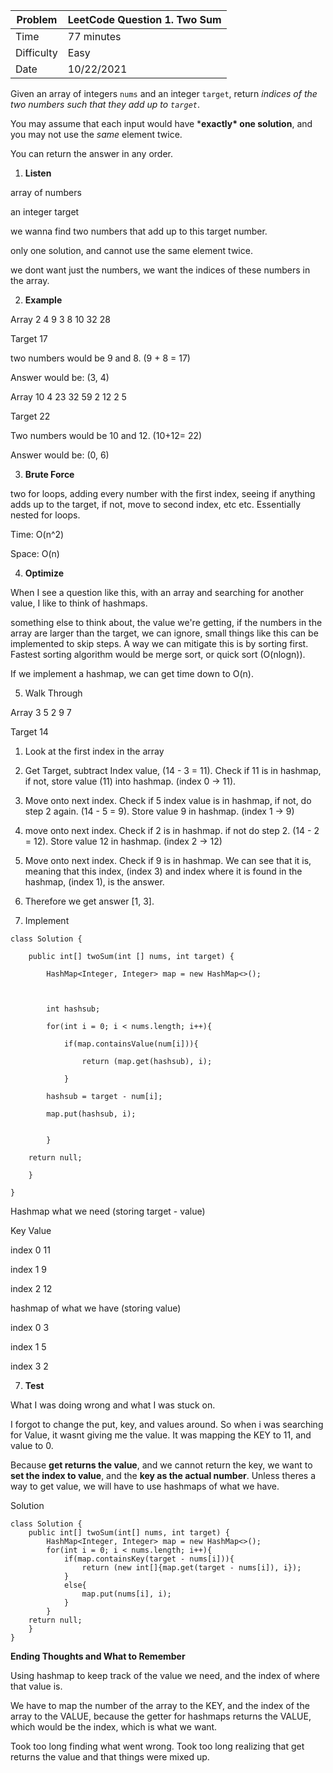 | Problem    | LeetCode Question 1. Two Sum |
| ---------- | ---------------------------- |
| Time       | 77 minutes                   |
| Difficulty | Easy                         |
| Date       | 10/22/2021                   |



Given an array of integers `nums` and an integer `target`, return *indices of the two numbers such that they add up to `target`*.

You may assume that each input would have ***exactly\* one solution**, and you may not use the *same* element twice.

You can return the answer in any order.

1. **Listen**

array of numbers

an integer target

we wanna find two numbers that add up to this target number.

only one solution, and cannot use the same element twice.

we dont want just the numbers, we want the indices of these numbers in the array.

2. **Example**

Array
2 4 9 3 8 10 32 28

Target
17

two numbers would be 9 and 8. (9 + 8 = 17)

Answer would be: (3, 4)



Array
10 4 23 32 59 2 12 2 5

Target 
22

Two numbers would be 10 and 12. (10+12= 22)

Answer would be: (0, 6)



3. **Brute Force**

two for loops, adding every number with the first index, seeing if anything adds up to the target, if not, move to second index, etc etc.
Essentially nested for loops.

Time: O(n^2)

Space: O(n)



4. **Optimize**

When I see a question like this, with an array and searching for another value, I like to think of hashmaps. 

something else to think about, the value we're getting, if the numbers in the array are larger than the target, we can ignore, small things like this can be implemented to skip steps. A way we can mitigate this is by sorting first. Fastest sorting algorithm would be merge sort, or quick sort (O(nlogn)).

If we implement a hashmap, we can get time down to O(n).

5. Walk Through

Array
3 5 2 9 7

Target
14

1. Look at the first index in the array
2. Get Target, subtract Index value, (14 - 3 = 11). Check if 11 is in hashmap, if not, store value (11) into hashmap. (index 0 -> 11).
3. Move onto next index. Check if 5 index value is in hashmap, if not, do step 2 again. (14 - 5 = 9). Store value 9 in hashmap. (index 1 -> 9)
4. move onto next index. Check if 2 is in hashmap. if not do step 2. (14 - 2 = 12). Store value 12 in hashmap. (index 2 -> 12)
5. Move onto next index. Check if 9 is in hashmap. We can see that it is, meaning that this index, (index 3) and index where it is found in the hashmap, (index 1), is the answer.
6. Therefore we get answer [1, 3].



6. Implement

```
class Solution {

	public int[] twoSum(int [] nums, int target) {

		HashMap<Integer, Integer> map = new HashMap<>();



		int hashsub;

		for(int i = 0; i < nums.length; i++){

			if(map.containsValue(num[i])){

				return (map.get(hashsub), i);

			}

		hashsub = target - num[i]; 

		map.put(hashsub, i);


		}

	return null;

	}

}
```





Hashmap what we need (storing target - value)

Key			Value

index 0	11

index 1	9

index 2	12

hashmap of what we have (storing value)

index 0	3

index 1	5

index 3	2



7. **Test**

What I was doing wrong and what I was stuck on.

I forgot to change the put, key, and values around. So when i was searching for Value, it wasnt giving me the value. It was mapping the KEY to 11, and value to 0.

Because **get returns the value**, and we cannot return the key, we want to **set the index to value**, and the **key as the actual number**. Unless theres a way to get value, we will have to use hashmaps of what we have.





Solution
      

    class Solution {
        public int[] twoSum(int[] nums, int target) {
            HashMap<Integer, Integer> map = new HashMap<>();    
        	for(int i = 0; i < nums.length; i++){
            	if(map.containsKey(target - nums[i])){
            	    return (new int[]{map.get(target - nums[i]), i});
            	}
           		else{
            		map.put(nums[i], i);
            	}
       		}
        return null;
    	}
    }




**Ending Thoughts and What to Remember**

Using hashmap to keep track of the value we need, and the index of where that value is. 

We have to map the number of the array to the KEY, and the index of the array to the VALUE, because the getter for hashmaps returns the VALUE, which would be the index, which is what we want.



Took too long finding what went wrong. Took too long realizing that get returns the value and that things were mixed up.